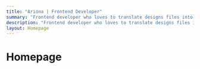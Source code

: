 ```yaml
---
title: "Ariona | Frontend Developer"
summary: "Frontend developer who loves to translate designs files into Web Application"
description: "Frontend developer who loves to translate designs files into Web Application"
layout: Homepage
---
```


# Homepage